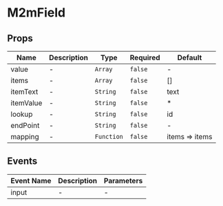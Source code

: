 # M2mField

## Props

<!-- @vuese:M2mField:props:start -->
|Name|Description|Type|Required|Default|
|---|---|---|---|---|
|value|-|`Array`|`false`|-|
|items|-|`Array`|`false`|[]|
|itemText|-|`String`|`false`|text|
|itemValue|-|`String`|`false`|*|
|lookup|-|`String`|`false`|id|
|endPoint|-|`String`|`false`|-|
|mapping|-|`Function`|`false`|items => items|

<!-- @vuese:M2mField:props:end -->


## Events

<!-- @vuese:M2mField:events:start -->
|Event Name|Description|Parameters|
|---|---|---|
|input|-|-|

<!-- @vuese:M2mField:events:end -->


